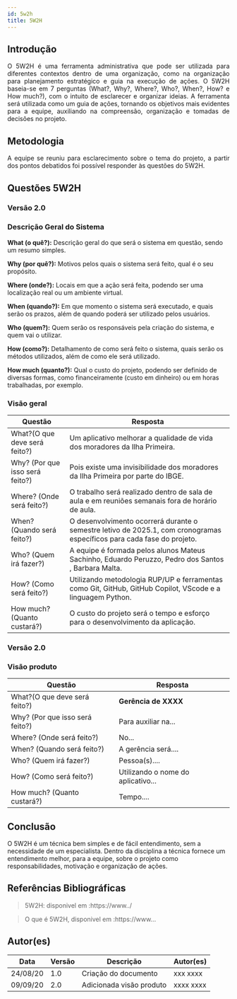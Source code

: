 ```yaml
---
id: 5w2h
title: 5W2H
---
```


## Introdução

<p align = "justify">
    O 5W2H é uma ferramenta administrativa  que pode ser utilizada para diferentes contextos dentro de uma organização, como na organização para planejamento estratégico e guia na execução de ações. O 5W2H baseia-se em 7 perguntas (What?, Why?, Where?, Who?, When?, How? e How much?), com o intuito de esclarecer e organizar ideias. A ferramenta será utilizada como um guia de ações, tornando os objetivos mais evidentes para a equipe, auxiliando na compreensão, organização e tomadas de decisões no projeto.
</p>

## Metodologia

<p align = "justify">
    A equipe se reuniu para esclarecimento sobre o tema do projeto, a partir dos pontos debatidos foi possível responder às questões do 5W2H.  
</p>


## Questões 5W2H

### Versão 2.0

### Descrição Geral do Sistema

**What (o quê?):** Descrição geral do que será o sistema em questão, sendo um resumo simples.

**Why (por quê?):** Motivos pelos quais o sistema será feito, qual é o seu propósito.

**Where (onde?):** Locais em que a ação será feita, podendo ser uma localização real ou um ambiente virtual.

**When (quando?):** Em que momento o sistema será executado, e quais serão os prazos, além de quando poderá ser utilizado pelos usuários.

**Who (quem?):** Quem serão os responsáveis pela criação do sistema, e quem vai o utilizar.

**How (como?):** Detalhamento de como será feito o sistema, quais serão os métodos utilizados, além de como ele será utilizado.

**How much (quanto?):** Qual o custo do projeto, podendo ser definido de diversas formas, como financeiramente (custo em dinheiro) ou em horas trabalhadas, por exemplo.

### Visão geral

|Questão|Resposta|
|-------|--------|
|What?(O que deve será feito?)|Um aplicativo melhorar a qualidade de vida dos moradores da Ilha Primeira.|
|Why? (Por que isso será feito?)|Pois existe uma invisibilidade dos moradores da Ilha Primeira por parte do IBGE.|
|Where? (Onde será feito?)|O trabalho será realizado dentro de sala de aula e em reuniões semanais fora de horário de aula.|
|When? (Quando será feito?)|O desenvolvimento ocorrerá durante o semestre letivo de 2025.1, com cronogramas específicos para cada fase do projeto.|
|Who? (Quem irá fazer?)|A equipe é formada pelos alunos Mateus Sachinho, Eduardo Peruzzo, Pedro dos Santos , Barbara Malta.|
|How? (Como será feito?)|Utilizando metodologia RUP/UP e ferramentas como Git, GitHub, GitHub Copilot, VScode e a linguagem Python.|
|How much? (Quanto custará?)|O custo do projeto será o tempo e esforço para o desenvolvimento da aplicação.|

### Versão 2.0

### Visão produto

|Questão|Resposta|
|-------|--------|
|What?(O que deve será feito?)| **Gerência de XXXX**|
|Why? (Por que isso será feito?)| Para auxiliar na...|
|Where? (Onde será feito?)|No...|
|When? (Quando será feito?)| A gerência será....|
|Who? (Quem irá fazer?)| Pessoa(s)....|
|How? (Como será feito?)| Utilizando o nome do aplicativo... |
|How much? (Quanto custará?)|Tempo....|


## Conclusão

O 5W2H é um técnica bem simples e de fácil entendimento, sem a necessidade de um especialista. Dentro da disciplina a técnica fornece um entendimento melhor, para a equipe, sobre o projeto como responsabilidades, motivação e organização de ações.   
 
 
## Referências Bibliográficas
> 5W2H: disponivel em :https://www../

> O que é 5W2H, disponivel em :https://www...

## Autor(es)
| Data | Versão | Descrição | Autor(es) |
| -- | -- | -- | -- |
| 24/08/20 | 1.0 | Criação do documento | xxx xxxx | 
| 09/09/20 | 2.0 | Adicionada visão produto | xxxx xxxx |